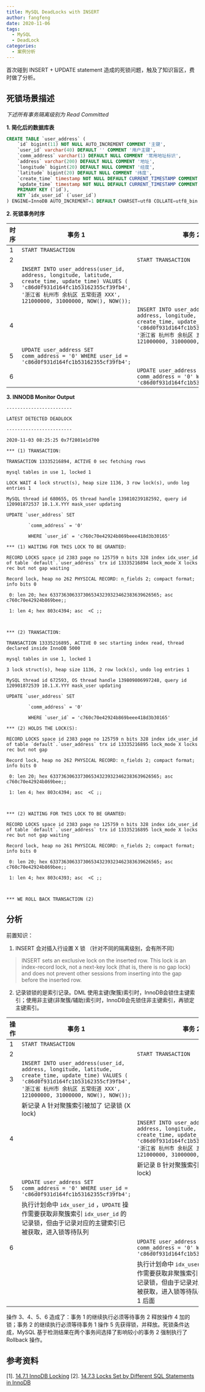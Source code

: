```yaml
---
title: MySQL DeadLocks with INSERT 
author: fangfeng
date: 2020-11-06
tags:
  - MySQL
  - DeadLock
categories: 
  - 案例分析
---
```


首次碰到 INSERT + UPDATE statement 造成的死锁问题，触及了知识盲区，费时做了分析。

## 死锁场景描述

*下述所有事务隔离级别为 Read Committed*

**1. 简化后的数据库表**

```sql
CREATE TABLE `user_address` (
    `id` bigint(11) NOT NULL AUTO_INCREMENT COMMENT '主键',
    `user_id` varchar(40) DEFAULT '' COMMENT '用户主键',
    `comm_address` varchar(1) DEFAULT NULL COMMENT '常用地址标识',
    `address` varchar(200) DEFAULT NULL COMMENT '地址',
    `longitude` bigint(20) DEFAULT NULL COMMENT '经度',
    `latitude` bigint(20) DEFAULT NULL COMMENT '纬度',
    `create_time` timestamp NOT NULL DEFAULT CURRENT_TIMESTAMP COMMENT '建立时间',
    `update_time` timestamp NOT NULL DEFAULT CURRENT_TIMESTAMP COMMENT '更新时间',
    PRIMARY KEY (`id`),
    KEY `idx_user_id` (`user_id`)
) ENGINE=InnoDB AUTO_INCREMENT=1 DEFAULT CHARSET=utf8 COLLATE=utf8_bin COMMENT='用户常用地址';
```

**2. 死锁事务时序**

| 时序 | 事务 1 | 事务 2 |
| --- | --- | --- |
| 1 | `START TRANSACTION` | |
| 2 | | `START TRANSACTION` |
| 3 | `INSERT INTO user_address(user_id, address, longitude, latitude, create_time, update_time) VALUES ( 'c86d0f931d164fc1b53162355cf39fb4', '浙江省 杭州市 余杭区 五常街道 XXX', 121000000, 31000000, NOW(), NOW());` | |
| 4 | | `INSERT INTO user_address(user_id, address, longitude, latitude, create_time, update_time) VALUES ( 'c86d0f931d164fc1b53162355cf39fb4', '浙江省 杭州市 余杭区 五常街道 XXX', 121000000, 31000000, NOW(), NOW());` |
| 5 | `UPDATE user_address SET comm_address = '0' WHERE user_id = 'c86d0f931d164fc1b53162355cf39fb4';` | |
| 6 | | `UPDATE user_address SET comm_address = '0' WHERE user_id = 'c86d0f931d164fc1b53162355cf39fb4';` |

**3. INNODB Monitor Output**

```plain
------------------------

LATEST DETECTED DEADLOCK

------------------------

2020-11-03 08:25:25 0x7f2801e1d700

*** (1) TRANSACTION:

TRANSACTION 13335216894, ACTIVE 0 sec fetching rows

mysql tables in use 1, locked 1

LOCK WAIT 4 lock struct(s), heap size 1136, 3 row lock(s), undo log entries 1

MySQL thread id 680655, OS thread handle 139810239182592, query id 120901872537 10.1.X.YYY mask_user updating

UPDATE `user_address` SET

		`comm_address` = '0'

		WHERE `user_id` = 'c760c70e42924b869beee418d3b30165'

*** (1) WAITING FOR THIS LOCK TO BE GRANTED:

RECORD LOCKS space id 2383 page no 125759 n bits 328 index idx_user_id of table `default`.`user_address` trx id 13335216894 lock_mode X locks rec but not gap waiting

Record lock, heap no 262 PHYSICAL RECORD: n_fields 2; compact format; info bits 0

 0: len 20; hex 6337363063373065343239323462383639626565; asc c760c70e42924b869bee;;

 1: len 4; hex 803c4394; asc  <C ;;



*** (2) TRANSACTION:

TRANSACTION 13335216895, ACTIVE 0 sec starting index read, thread declared inside InnoDB 5000

mysql tables in use 1, locked 1

3 lock struct(s), heap size 1136, 2 row lock(s), undo log entries 1

MySQL thread id 672593, OS thread handle 139809806997248, query id 120901872539 10.1.X.YYY mask_user updating

UPDATE `user_address` SET

		`comm_address` = '0'

		WHERE `user_id` = 'c760c70e42924b869beee418d3b30165'

*** (2) HOLDS THE LOCK(S):

RECORD LOCKS space id 2383 page no 125759 n bits 328 index idx_user_id of table `default`.`user_address` trx id 13335216895 lock_mode X locks rec but not gap

Record lock, heap no 262 PHYSICAL RECORD: n_fields 2; compact format; info bits 0

 0: len 20; hex 6337363063373065343239323462383639626565; asc c760c70e42924b869bee;;

 1: len 4; hex 803c4394; asc  <C ;;



*** (2) WAITING FOR THIS LOCK TO BE GRANTED:

RECORD LOCKS space id 2383 page no 125759 n bits 328 index idx_user_id of table `default`.`user_address` trx id 13335216895 lock_mode X locks rec but not gap waiting

Record lock, heap no 261 PHYSICAL RECORD: n_fields 2; compact format; info bits 0

 0: len 20; hex 6337363063373065343239323462383639626565; asc c760c70e42924b869bee;;

 1: len 4; hex 803c4393; asc  <C ;;



*** WE ROLL BACK TRANSACTION (2)
```
<!--more-->

## 分析

前置知识：

1. INSERT 会对插入行设置 X 锁 （针对不同的隔离级别，会有所不同）

>  INSERT sets an exclusive lock on the inserted row. This lock is an index-record lock, not a next-key lock (that is, there is no gap lock) and does not prevent other sessions from inserting into the gap before the inserted row.

2. 记录锁锁的是索引记录。DML 使用主键(聚簇)索引时，InnoDB会锁住主键索引；使用非主键(非聚簇/辅助)索引时，InnoDB会先锁住非主键索引，再锁定主键索引。

| 操作 | 事务 1 | 事务 2 |
| --- | --- | --- |
| 1 | `START TRANSACTION` | |
| 2 | | `START TRANSACTION` |
| 3 | `INSERT INTO user_address(user_id, address, longitude, latitude, create_time, update_time) VALUES ( 'c86d0f931d164fc1b53162355cf39fb4', '浙江省 杭州市 余杭区 五常街道 XXX', 121000000, 31000000, NOW(), NOW());` | |
|  | 新记录 A 针对聚簇索引被加了 记录锁 (X lock) | |
| 4 | | `INSERT INTO user_address(user_id, address, longitude, latitude, create_time, update_time) VALUES ( 'c86d0f931d164fc1b53162355cf39fb4', '浙江省 杭州市 余杭区 五常街道 XXX', 121000000, 31000000, NOW(), NOW());` |
|  | | 新记录 B 针对聚簇索引被加了 记录锁 (X lock) |
| 5 | `UPDATE user_address SET comm_address = '0' WHERE user_id = 'c86d0f931d164fc1b53162355cf39fb4';` | |
|  | 执行计划命中 `idx_user_id` ，`UPDATE` 操作需要获取非聚簇索引 `idx_user_id` 的记录锁，但由于记录对应的主键索引已被获取，进入锁等待队列 | |
| 6 | | `UPDATE user_address SET comm_address = '0' WHERE user_id = 'c86d0f931d164fc1b53162355cf39fb4';` |
|  | | 执行计划命中 `idx_user_id` ，`UPDATE` 操作需要获取非聚簇索引 `idx_user_id` 的记录锁，但由于记录对应的主键索引已被获取，进入锁等待队列，且排在事务 1 后面 |

操作 3、4、5、6 造成了：事务 1 的继续执行必须等待事务 2 释放操作 4 加的锁；事务 2 的继续执行必须等待事务 1 操作 5 先获得锁，并释放。死锁条件达成，MySQL 基于检测结果在两个事务间选择了影响较小的事务 2 强制执行了 Rollback 操作。


## 参考资料

\[1\]. [14.7.1 InnoDB Locking](https://dev.mysql.com/doc/refman/5.7/en/innodb-locking.html)
\[2\]. [14.7.3 Locks Set by Different SQL Statements in InnoDB](https://dev.mysql.com/doc/refman/5.7/en/innodb-locks-set.html)

